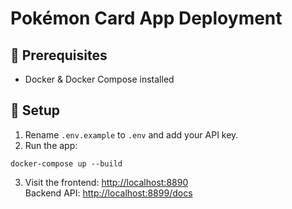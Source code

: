 # Pokémon Card App Deployment

## 🧪 Prerequisites
- Docker & Docker Compose installed

## 🚀 Setup
1. Rename `.env.example` to `.env` and add your API key.
2. Run the app:
```
docker-compose up --build
```
3. Visit the frontend: [http://localhost:8890](http://localhost:8890)  
   Backend API: [http://localhost:8899/docs](http://localhost:8899/docs)